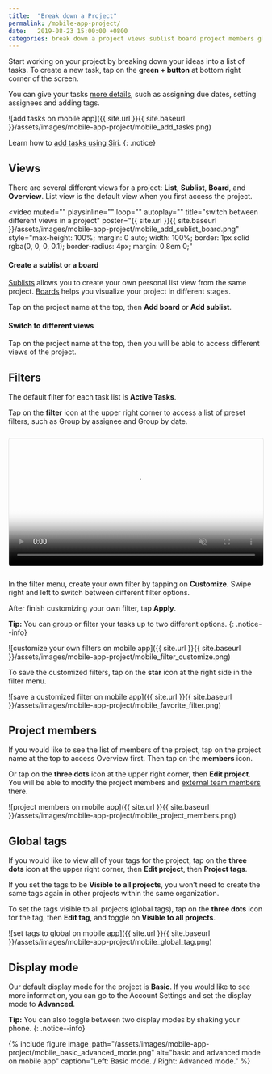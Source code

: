 ```yaml
---
title:  "Break down a Project"
permalink: /mobile-app-project/
date:   2019-08-23 15:00:00 +0800
categories: break down a project views sublist board project members global tags display mode
---
```

Start working on your project by breaking down your ideas into a list of tasks. To create a new task, tap on the **green + button** at bottom right corner of the screen. 

You can give your tasks [more details](/guide/mobile-app-task/), such as assigning due dates, setting assignees and adding tags. 


![add tasks on mobile app]({{ site.url }}{{ site.baseurl }}/assets/images/mobile-app-project/mobile_add_tasks.png)

Learn how to [add tasks using Siri](https://quire.io/blog/p/quire-siri.html).
{: .notice}


## Views

There are several different views for a project: **List**, **Sublist**, **Board**, and **Overview**. List view is the default view when you first access the project.


<video 
muted="" 
playsinline="" 
loop="" 
autoplay="" 
title="switch between different views in a project" 
poster="{{ site.url }}{{ site.baseurl }}/assets/images/mobile-app-project/mobile_add_sublist_board.png" 
style="max-height: 100%; margin: 0 auto; width: 100%; border: 1px solid rgba(0, 0, 0, 0.1); border-radius: 4px; margin: 0.8em 0;"
>
  <source src="{{ site.url }}{{ site.baseurl }}/assets/images/mobile-app-project/mobile_add_sublist_board.mp4" type="video/mp4">
</video>



#### Create a sublist or a board 
[Sublists](https://quire.io/guide/sublist-introduction/) allows you to create your own personal list view from the same project. [Boards](https://quire.io/guide/board-overview/) helps you visualize your project in different stages.

 
Tap on the project name at the top, then **Add board** or **Add sublist**. 

  
#### Switch to different views 
Tap on the project name at the top, then you will be able to access different views of the project. 


## Filters

The default filter for each task list is **Active Tasks**. 

Tap on the **filter** icon at the upper right corner to access a list of preset filters, such as Group by assignee and Group by date. 


<video muted="" playsinline="" loop="" autoplay="" title="change to a different filter in a project" poster="{{ site.url }}{{ site.baseurl }}/assets/images/mobile-app-project/mobile_filter_menu.png" style="max-height: 100%; margin: 0 auto; width: 100%; border: 1px solid rgba(0, 0, 0, 0.1); border-radius: 4px; margin: 0.8em 0;">
  <source src="{{ site.url }}{{ site.baseurl }}/assets/images/mobile-app-project/mobile_filter_menu.mp4" type="video/mp4">
</video>


In the filter menu, create your own filter by tapping on **Customize**. Swipe right and left to switch between different filter options. 

After finish customizing your own filter, tap **Apply**. 

**Tip:** You can group or filter your tasks up to two different options.
{: .notice--info}


![customize your own filters on mobile app]({{ site.url }}{{ site.baseurl }}/assets/images/mobile-app-project/mobile_filter_customize.png)


To save the customized filters, tap on the **star** icon at the right side in the filter menu.

![save a customized filter on mobile app]({{ site.url }}{{ site.baseurl }}/assets/images/mobile-app-project/mobile_favorite_filter.png)


## Project members 

If you would like to see the list of members of the project, tap on the project name at the top to access Overview first. Then tap on the **members** icon. 

Or tap on the **three dots** icon at the upper right corner, then **Edit project**. You will be able to modify the project members and [external team members](https://quire.io/guide/external-team/) there. 


![project members on mobile app]({{ site.url }}{{ site.baseurl }}/assets/images/mobile-app-project/mobile_project_members.png)



## Global tags

If you would like to view all of your tags for the project, tap on the **three dots** icon at the upper right corner, then **Edit project**, then **Project tags**. 

If you set the tags to be **Visible to all projects**, you won’t need to create the same tags again in other projects within the same organization.

To set the tags visible to all projects (global tags), tap on the **three dots** icon for the tag, then **Edit tag**, and toggle on **Visible to all projects**. 



![set tags to global on mobile app]({{ site.url }}{{ site.baseurl }}/assets/images/mobile-app-project/mobile_global_tag.png)


## Display mode

Our default display mode for the project is **Basic**. If you would like to see more information, you can go to the Account Settings and set the display mode to **Advanced**. 

**Tip:** You can also toggle between two display modes by shaking your phone. 
{: .notice--info}


{% include figure image_path="/assets/images/mobile-app-project/mobile_basic_advanced_mode.png" alt="basic and advanced mode on mobile app" caption="Left: Basic mode. / Right: Advanced mode." %}






